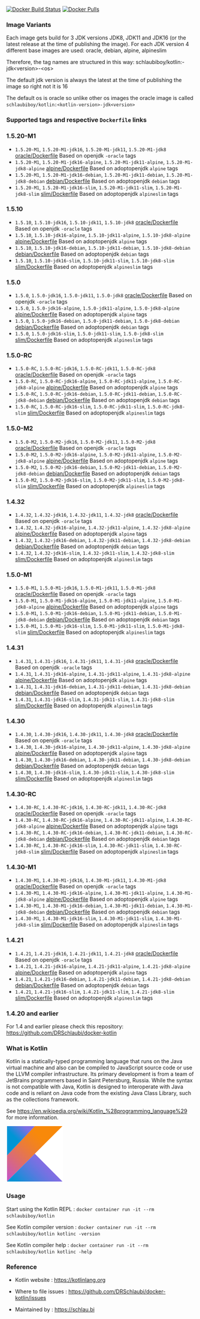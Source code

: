 [![Docker Build Status](https://img.shields.io/docker/build/DRSchlaubi/kotlin.svg)](https://hub.docker.com/r/DRSchlaubi/kotlin/) [![Docker Pulls](https://img.shields.io/docker/pulls/DRSchlaubi/kotlin.svg)](https://hub.docker.com/r/DRSchlaubi/kotlin/)

### Image Variants
Each image gets build for 3 JDK versions JDK8, JDK11 and JDK16 (or the latest release at the time of publishing the image).
For each JDK version 4 different base images are used: oracle, debian, alpine, alpineslim

Therefore, the tag names are structured in this way:
schlaubiboy/kotlin:<kotlin-version>-jdk\<version>-\<os>

The default jdk version is always the latest at the time of publishing the image so right not it is 16

The default os is oracle so unlike other os images the oracle image is called `schlaubiboy/kotlin:<kotlin-version>-jdk<version>`

### Supported tags and respective `Dockerfile` links

### 1.5.20-M1
- `1.5.20-M1`, `1.5.20-M1-jdk16`, `1.5.20-M1-jdk11`, `1.5.20-M1-jdk8` [oracle/Dockerfile](https://github.com/DRSchlaubi/docker-kotlin/blob/main/oracle/Dockerfile) Based on openjdk `-oracle` tags
- `1.5.20-M1`, `1.5.20-M1-jdk16-alpine`, `1.5.20-M1-jdk11-alpine`, `1.5.20-M1-jdk8-alpine` [alpine/Dockerfile](https://github.com/DRSchlaubi/docker-kotlin/blob/main/alpine/Dockerfile) Based on adoptopenjdk `alpine` tags
- `1.5.20-M1`, `1.5.20-M1-jdk16-debian`, `1.5.20-M1-jdk11-debian`, `1.5.20-M1-jdk8-debian` [debian/Dockerfile](https://github.com/DRSchlaubi/docker-kotlin/blob/main/debian/Dockerfile) Based on adoptopenjdk `debian` tags
- `1.5.20-M1`, `1.5.20-M1-jdk16-slim`, `1.5.20-M1-jdk11-slim`, `1.5.20-M1-jdk8-slim` [slim/Dockerfile](https://github.com/DRSchlaubi/docker-kotlin/blob/main/slim/Dockerfile) Based on adoptopenjdk `alpineslim` tags
### 1.5.10
- `1.5.10`, `1.5.10-jdk16`, `1.5.10-jdk11`, `1.5.10-jdk8` [oracle/Dockerfile](https://github.com/DRSchlaubi/docker-kotlin/blob/main/oracle/Dockerfile) Based on openjdk `-oracle` tags
- `1.5.10`, `1.5.10-jdk16-alpine`, `1.5.10-jdk11-alpine`, `1.5.10-jdk8-alpine` [alpine/Dockerfile](https://github.com/DRSchlaubi/docker-kotlin/blob/main/alpine/Dockerfile) Based on adoptopenjdk `alpine` tags
- `1.5.10`, `1.5.10-jdk16-debian`, `1.5.10-jdk11-debian`, `1.5.10-jdk8-debian` [debian/Dockerfile](https://github.com/DRSchlaubi/docker-kotlin/blob/main/debian/Dockerfile) Based on adoptopenjdk `debian` tags
- `1.5.10`, `1.5.10-jdk16-slim`, `1.5.10-jdk11-slim`, `1.5.10-jdk8-slim` [slim/Dockerfile](https://github.com/DRSchlaubi/docker-kotlin/blob/main/slim/Dockerfile) Based on adoptopenjdk `alpineslim` tags
### 1.5.0
- `1.5.0`, `1.5.0-jdk16`, `1.5.0-jdk11`, `1.5.0-jdk8` [oracle/Dockerfile](https://github.com/DRSchlaubi/docker-kotlin/blob/main/oracle/Dockerfile) Based on openjdk `-oracle` tags
- `1.5.0`, `1.5.0-jdk16-alpine`, `1.5.0-jdk11-alpine`, `1.5.0-jdk8-alpine` [alpine/Dockerfile](https://github.com/DRSchlaubi/docker-kotlin/blob/main/alpine/Dockerfile) Based on adoptopenjdk `alpine` tags
- `1.5.0`, `1.5.0-jdk16-debian`, `1.5.0-jdk11-debian`, `1.5.0-jdk8-debian` [debian/Dockerfile](https://github.com/DRSchlaubi/docker-kotlin/blob/main/debian/Dockerfile) Based on adoptopenjdk `debian` tags
- `1.5.0`, `1.5.0-jdk16-slim`, `1.5.0-jdk11-slim`, `1.5.0-jdk8-slim` [slim/Dockerfile](https://github.com/DRSchlaubi/docker-kotlin/blob/main/slim/Dockerfile) Based on adoptopenjdk `alpineslim` tags
### 1.5.0-RC
- `1.5.0-RC`, `1.5.0-RC-jdk16`, `1.5.0-RC-jdk11`, `1.5.0-RC-jdk8` [oracle/Dockerfile](https://github.com/DRSchlaubi/docker-kotlin/blob/main/oracle/Dockerfile) Based on openjdk `-oracle` tags
- `1.5.0-RC`, `1.5.0-RC-jdk16-alpine`, `1.5.0-RC-jdk11-alpine`, `1.5.0-RC-jdk8-alpine` [alpine/Dockerfile](https://github.com/DRSchlaubi/docker-kotlin/blob/main/alpine/Dockerfile) Based on adoptopenjdk `alpine` tags
- `1.5.0-RC`, `1.5.0-RC-jdk16-debian`, `1.5.0-RC-jdk11-debian`, `1.5.0-RC-jdk8-debian` [debian/Dockerfile](https://github.com/DRSchlaubi/docker-kotlin/blob/main/debian/Dockerfile) Based on adoptopenjdk `debian` tags
- `1.5.0-RC`, `1.5.0-RC-jdk16-slim`, `1.5.0-RC-jdk11-slim`, `1.5.0-RC-jdk8-slim` [slim/Dockerfile](https://github.com/DRSchlaubi/docker-kotlin/blob/main/slim/Dockerfile) Based on adoptopenjdk `alpineslim` tags
### 1.5.0-M2
- `1.5.0-M2`, `1.5.0-M2-jdk16`, `1.5.0-M2-jdk11`, `1.5.0-M2-jdk8` [oracle/Dockerfile](https://github.com/DRSchlaubi/docker-kotlin/blob/main/oracle/Dockerfile) Based on openjdk `-oracle` tags
- `1.5.0-M2`, `1.5.0-M2-jdk16-alpine`, `1.5.0-M2-jdk11-alpine`, `1.5.0-M2-jdk8-alpine` [alpine/Dockerfile](https://github.com/DRSchlaubi/docker-kotlin/blob/main/alpine/Dockerfile) Based on adoptopenjdk `alpine` tags
- `1.5.0-M2`, `1.5.0-M2-jdk16-debian`, `1.5.0-M2-jdk11-debian`, `1.5.0-M2-jdk8-debian` [debian/Dockerfile](https://github.com/DRSchlaubi/docker-kotlin/blob/main/debian/Dockerfile) Based on adoptopenjdk `debian` tags
- `1.5.0-M2`, `1.5.0-M2-jdk16-slim`, `1.5.0-M2-jdk11-slim`, `1.5.0-M2-jdk8-slim` [slim/Dockerfile](https://github.com/DRSchlaubi/docker-kotlin/blob/main/slim/Dockerfile) Based on adoptopenjdk `alpineslim` tags
### 1.4.32
- `1.4.32`, `1.4.32-jdk16`, `1.4.32-jdk11`, `1.4.32-jdk8` [oracle/Dockerfile](https://github.com/DRSchlaubi/docker-kotlin/blob/main/oracle/Dockerfile) Based on openjdk `-oracle` tags
- `1.4.32`, `1.4.32-jdk16-alpine`, `1.4.32-jdk11-alpine`, `1.4.32-jdk8-alpine` [alpine/Dockerfile](https://github.com/DRSchlaubi/docker-kotlin/blob/main/alpine/Dockerfile) Based on adoptopenjdk `alpine` tags
- `1.4.32`, `1.4.32-jdk16-debian`, `1.4.32-jdk11-debian`, `1.4.32-jdk8-debian` [debian/Dockerfile](https://github.com/DRSchlaubi/docker-kotlin/blob/main/debian/Dockerfile) Based on adoptopenjdk `debian` tags
- `1.4.32`, `1.4.32-jdk16-slim`, `1.4.32-jdk11-slim`, `1.4.32-jdk8-slim` [slim/Dockerfile](https://github.com/DRSchlaubi/docker-kotlin/blob/main/slim/Dockerfile) Based on adoptopenjdk `alpineslim` tags
### 1.5.0-M1
- `1.5.0-M1`, `1.5.0-M1-jdk16`, `1.5.0-M1-jdk11`, `1.5.0-M1-jdk8` [oracle/Dockerfile](https://github.com/DRSchlaubi/docker-kotlin/blob/main/oracle/Dockerfile) Based on openjdk `-oracle` tags
- `1.5.0-M1`, `1.5.0-M1-jdk16-alpine`, `1.5.0-M1-jdk11-alpine`, `1.5.0-M1-jdk8-alpine` [alpine/Dockerfile](https://github.com/DRSchlaubi/docker-kotlin/blob/main/alpine/Dockerfile) Based on adoptopenjdk `alpine` tags
- `1.5.0-M1`, `1.5.0-M1-jdk16-debian`, `1.5.0-M1-jdk11-debian`, `1.5.0-M1-jdk8-debian` [debian/Dockerfile](https://github.com/DRSchlaubi/docker-kotlin/blob/main/debian/Dockerfile) Based on adoptopenjdk `debian` tags
- `1.5.0-M1`, `1.5.0-M1-jdk16-slim`, `1.5.0-M1-jdk11-slim`, `1.5.0-M1-jdk8-slim` [slim/Dockerfile](https://github.com/DRSchlaubi/docker-kotlin/blob/main/slim/Dockerfile) Based on adoptopenjdk `alpineslim` tags
### 1.4.31
- `1.4.31`, `1.4.31-jdk16`, `1.4.31-jdk11`, `1.4.31-jdk8` [oracle/Dockerfile](https://github.com/DRSchlaubi/docker-kotlin/blob/main/oracle/Dockerfile) Based on openjdk `-oracle` tags
- `1.4.31`, `1.4.31-jdk16-alpine`, `1.4.31-jdk11-alpine`, `1.4.31-jdk8-alpine` [alpine/Dockerfile](https://github.com/DRSchlaubi/docker-kotlin/blob/main/alpine/Dockerfile) Based on adoptopenjdk `alpine` tags
- `1.4.31`, `1.4.31-jdk16-debian`, `1.4.31-jdk11-debian`, `1.4.31-jdk8-debian` [debian/Dockerfile](https://github.com/DRSchlaubi/docker-kotlin/blob/main/debian/Dockerfile) Based on adoptopenjdk `debian` tags
- `1.4.31`, `1.4.31-jdk16-slim`, `1.4.31-jdk11-slim`, `1.4.31-jdk8-slim` [slim/Dockerfile](https://github.com/DRSchlaubi/docker-kotlin/blob/main/slim/Dockerfile) Based on adoptopenjdk `alpineslim` tags
### 1.4.30
- `1.4.30`, `1.4.30-jdk16`, `1.4.30-jdk11`, `1.4.30-jdk8` [oracle/Dockerfile](https://github.com/DRSchlaubi/docker-kotlin/blob/main/oracle/Dockerfile) Based on openjdk `-oracle` tags
- `1.4.30`, `1.4.30-jdk16-alpine`, `1.4.30-jdk11-alpine`, `1.4.30-jdk8-alpine` [alpine/Dockerfile](https://github.com/DRSchlaubi/docker-kotlin/blob/main/alpine/Dockerfile) Based on adoptopenjdk `alpine` tags
- `1.4.30`, `1.4.30-jdk16-debian`, `1.4.30-jdk11-debian`, `1.4.30-jdk8-debian` [debian/Dockerfile](https://github.com/DRSchlaubi/docker-kotlin/blob/main/debian/Dockerfile) Based on adoptopenjdk `debian` tags
- `1.4.30`, `1.4.30-jdk16-slim`, `1.4.30-jdk11-slim`, `1.4.30-jdk8-slim` [slim/Dockerfile](https://github.com/DRSchlaubi/docker-kotlin/blob/main/slim/Dockerfile) Based on adoptopenjdk `alpineslim` tags
### 1.4.30-RC
- `1.4.30-RC`, `1.4.30-RC-jdk16`, `1.4.30-RC-jdk11`, `1.4.30-RC-jdk8` [oracle/Dockerfile](https://github.com/DRSchlaubi/docker-kotlin/blob/main/oracle/Dockerfile) Based on openjdk `-oracle` tags
- `1.4.30-RC`, `1.4.30-RC-jdk16-alpine`, `1.4.30-RC-jdk11-alpine`, `1.4.30-RC-jdk8-alpine` [alpine/Dockerfile](https://github.com/DRSchlaubi/docker-kotlin/blob/main/alpine/Dockerfile) Based on adoptopenjdk `alpine` tags
- `1.4.30-RC`, `1.4.30-RC-jdk16-debian`, `1.4.30-RC-jdk11-debian`, `1.4.30-RC-jdk8-debian` [debian/Dockerfile](https://github.com/DRSchlaubi/docker-kotlin/blob/main/debian/Dockerfile) Based on adoptopenjdk `debian` tags
- `1.4.30-RC`, `1.4.30-RC-jdk16-slim`, `1.4.30-RC-jdk11-slim`, `1.4.30-RC-jdk8-slim` [slim/Dockerfile](https://github.com/DRSchlaubi/docker-kotlin/blob/main/slim/Dockerfile) Based on adoptopenjdk `alpineslim` tags
### 1.4.30-M1
- `1.4.30-M1`, `1.4.30-M1-jdk16`, `1.4.30-M1-jdk11`, `1.4.30-M1-jdk8` [oracle/Dockerfile](https://github.com/DRSchlaubi/docker-kotlin/blob/main/oracle/Dockerfile) Based on openjdk `-oracle` tags
- `1.4.30-M1`, `1.4.30-M1-jdk16-alpine`, `1.4.30-M1-jdk11-alpine`, `1.4.30-M1-jdk8-alpine` [alpine/Dockerfile](https://github.com/DRSchlaubi/docker-kotlin/blob/main/alpine/Dockerfile) Based on adoptopenjdk `alpine` tags
- `1.4.30-M1`, `1.4.30-M1-jdk16-debian`, `1.4.30-M1-jdk11-debian`, `1.4.30-M1-jdk8-debian` [debian/Dockerfile](https://github.com/DRSchlaubi/docker-kotlin/blob/main/debian/Dockerfile) Based on adoptopenjdk `debian` tags
- `1.4.30-M1`, `1.4.30-M1-jdk16-slim`, `1.4.30-M1-jdk11-slim`, `1.4.30-M1-jdk8-slim` [slim/Dockerfile](https://github.com/DRSchlaubi/docker-kotlin/blob/main/slim/Dockerfile) Based on adoptopenjdk `alpineslim` tags
### 1.4.21
- `1.4.21`, `1.4.21-jdk16`, `1.4.21-jdk11`, `1.4.21-jdk8` [oracle/Dockerfile](https://github.com/DRSchlaubi/docker-kotlin/blob/main/oracle/Dockerfile) Based on openjdk `-oracle` tags
- `1.4.21`, `1.4.21-jdk16-alpine`, `1.4.21-jdk11-alpine`, `1.4.21-jdk8-alpine` [alpine/Dockerfile](https://github.com/DRSchlaubi/docker-kotlin/blob/main/alpine/Dockerfile) Based on adoptopenjdk `alpine` tags
- `1.4.21`, `1.4.21-jdk16-debian`, `1.4.21-jdk11-debian`, `1.4.21-jdk8-debian` [debian/Dockerfile](https://github.com/DRSchlaubi/docker-kotlin/blob/main/debian/Dockerfile) Based on adoptopenjdk `debian` tags
- `1.4.21`, `1.4.21-jdk16-slim`, `1.4.21-jdk11-slim`, `1.4.21-jdk8-slim` [slim/Dockerfile](https://github.com/DRSchlaubi/docker-kotlin/blob/main/slim/Dockerfile) Based on adoptopenjdk `alpineslim` tags


### 1.4.20 and earlier
For 1.4 and earlier please check this repository: https://github.com/DRSchlaubi/docker-kotlin

### What is Kotlin

Kotlin is a statically-typed programming language that runs on the Java virtual machine and also can be compiled to JavaScript source code or use the LLVM compiler infrastructure. Its primary development is from a team of JetBrains programmers based in Saint Petersburg, Russia. While the syntax is not compatible with Java, Kotlin is designed to interoperate with Java code and is reliant on Java code from the existing Java Class Library, such as the collections framework.

See https://en.wikipedia.org/wiki/Kotlin_%28programming_language%29 for more information.

![Kotlin Logo](https://github.com/DRSchlaubi/docker-kotlin/raw/master/Kotlin-logo.png)

### Usage

Start using the Kotlin REPL : `docker container run -it --rm schlaubiboy/kotlin`

See Kotlin compiler version : `docker container run -it --rm schlaubiboy/kotlin kotlinc -version`

See Kotlin compiler help : `docker container run -it --rm schlaubiboy/kotlin kotlinc -help`

### Reference

* Kotlin website : https://kotlinlang.org

* Where to file issues : https://github.com/DRSchlaubi/docker-kotlin/issues

* Maintained by : https://schlau.bi
